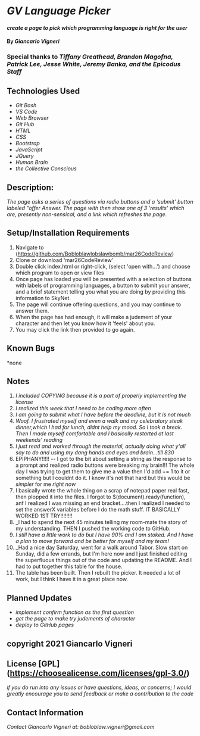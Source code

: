 # _GV Language Picker_

#### _create a page to pick which programming language is right for the user_

#### By _**Giancarlo Vigneri**_

### Special thanks to _**Tiffany Greathead, Brandon Magofna, Patrick Lee, Jesse White, Jeremy Banka, and the Epicodus Staff**_

## Technologies Used

* _Git Bash_
* _VS Code_
* _Web Browser_
* _Git Hub_
* _HTML_
* _CSS_
* _Bootstrap_
* _JavaScript_
* _JQuery_
* _Human Brain_
* _the Collective Conscious_

## Description:
_The page asks a series of questions via radio buttons and a 'submit' button labeled "offer Answer. The page with then show one of 3 'results' which are, presently non-sensical, and a link which refreshes the page._

## Setup/Installation Requirements

1. Navigate to (https://github.com/Bobloblawlobslawbomb/mar26CodeReview)
2. Clone or download 'mar26CodeReview'
3. Double click index.html or right-click, (select 'open with...') and choose which program to open or view files
4. Once page has loaded you will be presented with a selection of buttons with labels of programming languages, a button to submit your answer, and a brief statement telling you what you are doing by providing this information to SkyNet.
5. The page will continue offering questions, and you may continue to answer them.
6. When the page has had enough, it will make a judement of your character and then let you know how it 'feels' about you.
7. You may click the link then provided to go again.

## Known Bugs

*none

## Notes

1. _I included COPYING because it is a part of properly implementing the license_
2. _I realized this week that I need to be coding more often_ 
3. _I am going to submit what I have before the deadline, but it is not much_
4. _Woof. I frustrated myself and even a walk and my celebratory steak dinner,which I had for lunch, didnt help my mood. So I took a break. Then I made myself comfortable and I basically restarted at last weekends' reading_
5. _I just read and worked through the material, actually doing what y'all say to do and using my dang hands and eyes and brain...till 830_
6. EPIPHANY!!!!! -- I got to the bit about setting a string as the response to a prompt and realized radio buttons were breaking my brain!!! The whole day I was trying to get them to give me a value then I'd add += 1 to it or something but I couldnt do it. I know it's not that hard but this would be _simpler_ for me _right now_
7. I basically wrote the whole thing on a scrap of notepad paper real fast, then plopped it into the files. I forgot to $(document).ready(function), anf I realized I was missing an end bracket....then I realized I needed to set the answerX variables before I do the math stuff. IT BASICALLY WORKED 1ST TRY!!!!!!!!
8. _I had to spend the next 45 minutes telling my room-mate the story of my understanding. THEN I pushed the working code to GitHub.
9. _I still have a little work to do but I have 90% and I am stoked. And I have a plan to move forward and be better for myself and my team!_
10. _Had a nice day Saturday, went for a walk around Tabor. Slow start on Sunday, did a few errands, but I'm here now and I just finished editing the superfluous things out of the code and updating the README. And I had to put together this table for the house.
11. The table has been built. Then I rebuilt the picker. It needed a lot of work, but I think I have it in a great place now.

## Planned Updates

* _implement confirm function as the first question_
* _get the page to make try judements of character_
* _deploy to GitHub pages_

## copyright 2021 Giancarlo Vigneri

## License [GPL] (https://choosealicense.com/licenses/gpl-3.0/)

_if you do run into any issues or have questions, ideas, or concerns; I would greatly encourage you to send feedback or make a contribution to the code_

## Contact Information

_Contact Giancarlo Vigneri at: bobloblaw.vigneri@gmail.com_